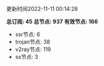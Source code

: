 更新时间2022-11-11 00:14:28

**总订阅: 45**
**总节点: 937**
**有效节点: 166**
- ssr节点: 6
- trojan节点: 38
- v2ray节点: 119
- ss节点: 3
